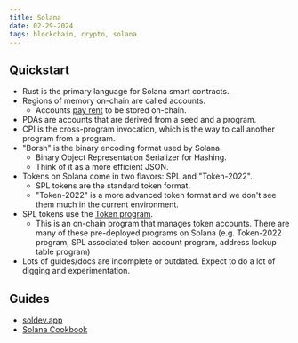 ```yaml
---
title: Solana
date: 02-29-2024
tags: blockchain, crypto, solana
---
```


## Quickstart

- Rust is the primary language for Solana smart contracts.
- Regions of memory on-chain are called accounts.
    - Accounts [pay rent](https://solanacookbook.com/core-concepts/accounts.html#account-model) to be stored on-chain.
- PDAs are accounts that are derived from a seed and a program.
- CPI is the cross-program invocation, which is the way to call another program from a program.
- "Borsh" is the binary encoding format used by Solana.
    - Binary Object Representation Serializer for Hashing.
    - Think of it as a more efficient JSON.
- Tokens on Solana come in two flavors: SPL and "Token-2022".
    - SPL tokens are the standard token format.
    - "Token-2022" is a more advanced token format and we don't see them much in the current environment.
- SPL tokens use the [Token program](https://spl.solana.com/token).
    - This is an on-chain program that manages token accounts. There are many of these pre-deployed programs on Solana (e.g. Token-2022 program, SPL associated token account program, address lookup table program)
- Lots of guides/docs are incomplete or outdated. Expect to do a lot of digging and experimentation.

## Guides

- [soldev.app](https://www.soldev.app/course/hello-world-program)
- [Solana Cookbook](https://solanacookbook.com/core-concepts/accounts.html#facts)
